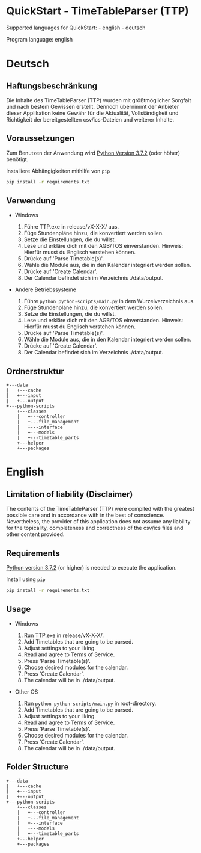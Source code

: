 # QuickStart - TimeTableParser (TTP)

Supported languages for QuickStart:  - english
				     - deutsch

Program language: english

# Deutsch

## Haftungsbeschränkung
Die Inhalte des TimeTableParser (TTP) wurden mit größtmöglicher Sorgfalt und nach bestem Gewissen erstellt. 
Dennoch übernimmt der Anbieter dieser Applikation keine Gewähr für die Aktualität, Vollständigkeit und 
Richtigkeit der bereitgestellten csv/ics-Dateien und weiterer Inhalte.

## Voraussetzungen

Zum Benutzen der Anwendung wird [Python Version 3.7.2](https://www.python.org) (oder höher) benötigt.

Installiere Abhängigkeiten mithilfe von `pip`

```bash
pip install -r requirements.txt
```

## Verwendung
* Windows
    1.  Führe TTP.exe in  release/vX-X-X/ aus.
    2.  Füge Stundenpläne hinzu, die konvertiert werden sollen.
    3.  Setze die Einstellungen, die du willst.
    4.  Lese und erkläre dich mit den AGB/TOS einverstanden. Hinweis: Hierfür musst du Englisch verstehen können.
    5.  Drücke auf 'Parse Timetable(s)'.
    6.  Wähle die Module aus, die in den Kalendar integriert werden sollen.
    7.  Drücke auf 'Create Calendar'.
    8.  Der Calendar befindet sich im Verzeichnis ./data/output.
    
* Andere Betriebssysteme
    1.  Führe ```python python-scripts/main.py``` in dem Wurzelverzeichnis aus.
    2.  Füge Stundenpläne hinzu, die konvertiert werden sollen.
    3.  Setze die Einstellungen, die du willst.
    4.  Lese und erkläre dich mit den AGB/TOS einverstanden. Hinweis: Hierfür musst du Englisch verstehen können.
    5.  Drücke auf 'Parse Timetable(s)'.
    6.  Wähle die Module aus, die in den Kalendar integriert werden sollen.
    7.  Drücke auf 'Create Calendar'.
    8.  Der Calendar befindet sich im Verzeichnis ./data/output.

## Ordnerstruktur
```
+---data
|   +---cache
|   +---input
|   +---output
+---python-scripts
    +---classes
    |   +---controller
    |   +---file_management
    |   +---interface
    |   +---models
    |   +---timetable_parts
    +---helper
    +---packages
```

 
# English
## Limitation of liability (Disclaimer)
The contents of the TimeTableParser (TTP) were compiled with the greatest possible care and in accordance 
with in the best of conscience. Nevertheless, the provider of this application does not assume any liability
for the topicality, completeness and correctness of the csv/ics files and other content provided. 

## Requirements

[Python version 3.7.2](https://www.python.org) (or higher) is needed to execute the application.

Install using `pip`

```bash
pip install -r requirements.txt
```

## Usage
* Windows
    1.  Run TTP.exe in  release/vX-X-X/.
    2.  Add Timetables that are going to be parsed.
    3.  Adjust settings to your liking.
    4.  Read and agree to Terms of Service.
    5.  Press 'Parse Timetable(s)'.
    6.  Choose desired modules for the calendar.
    7.  Press 'Create Calendar'.
    8.  The calendar will be in ./data/output.
    
* Other OS
    1.  Run ```python python-scripts/main.py``` in root-directory.
    2.  Add Timetables that are going to be parsed.
    3.  Adjust settings to your liking.
    4.  Read and agree to Terms of Service.
    5.  Press 'Parse Timetable(s)'.
    6.  Choose desired modules for the calendar.
    7.  Press 'Create Calendar'.
    8.  The calendar will be in ./data/output.

## Folder Structure
```
+---data
|   +---cache
|   +---input
|   +---output
+---python-scripts
    +---classes
    |   +---controller
    |   +---file_management
    |   +---interface
    |   +---models
    |   +---timetable_parts
    +---helper
    +---packages
```
